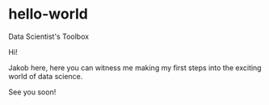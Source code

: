 # hello-world
Data Scientist's Toolbox

Hi!

Jakob here, here you can witness me making my first steps into the exciting world of data science.

See you soon!
